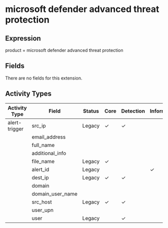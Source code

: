 microsoft defender advanced threat protection
=============================================

Expression
----------

product = microsoft defender advanced threat protection

Fields
------

There are no fields for this extension.

Activity Types
--------------

| Activity Type | Field            | Status | Core     | Detection | Informational |
| ------------- | ---------------- | ------ | -------- | --------- | ------------- |
| alert-trigger | src_ip           | Legacy | &#10003; | &#10003;  |               |
|               | email_address    |        |          |           |               |
|               | full_name        |        |          |           |               |
|               | additional_info  |        |          |           |               |
|               | file_name        | Legacy | &#10003; |           |               |
|               | alert_id         | Legacy |          |           | &#10003;      |
|               | dest_ip          | Legacy | &#10003; | &#10003;  |               |
|               | domain           |        |          |           |               |
|               | domain_user_name |        |          |           |               |
|               | src_host         | Legacy | &#10003; | &#10003;  |               |
|               | user_upn         |        |          |           |               |
|               | user             | Legacy |          | &#10003;  |               |

